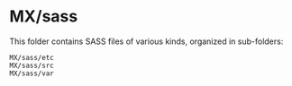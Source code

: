 # MX/sass

This folder contains SASS files of various kinds, organized in sub-folders:

    MX/sass/etc
    MX/sass/src
    MX/sass/var

